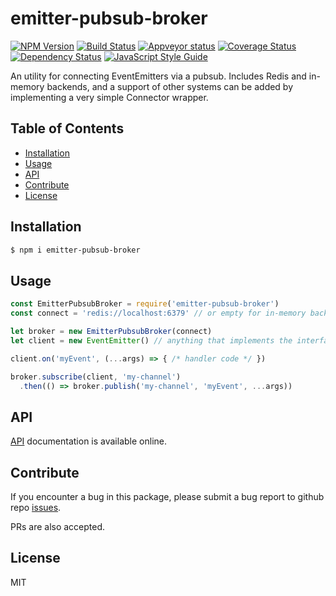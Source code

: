 
# emitter-pubsub-broker

[![NPM Version](https://badge.fury.io/js/emitter-pubsub-broker.svg)](https://badge.fury.io/js/emitter-pubsub-broker)
[![Build Status](https://travis-ci.org/an-sh/emitter-pubsub-broker.svg?branch=master)](https://travis-ci.org/an-sh/emitter-pubsub-broker)
[![Appveyor status](https://ci.appveyor.com/api/projects/status/y1hrrpumx5erpa6e/branch/master?svg=true)](https://ci.appveyor.com/project/an-sh/emitter-pubsub-broker)
[![Coverage Status](https://codecov.io/gh/an-sh/emitter-pubsub-broker/branch/master/graph/badge.svg)](https://codecov.io/gh/an-sh/emitter-pubsub-broker)
[![Dependency Status](https://david-dm.org/an-sh/emitter-pubsub-broker.svg)](https://david-dm.org/an-sh/emitter-pubsub-broker)
[![JavaScript Style Guide](https://img.shields.io/badge/code%20style-standard-brightgreen.svg)](http://standardjs.com/)

An utility for connecting EventEmitters via a pubsub. Includes Redis
and in-memory backends, and a support of other systems can be added by
implementing a very simple Connector wrapper.


## Table of Contents

- [Installation](#installation)
- [Usage](#usage)
- [API](#api)
- [Contribute](#contribute)
- [License](#license)


## Installation

```sh
$ npm i emitter-pubsub-broker
```

## Usage

```javascript
const EmitterPubsubBroker = require('emitter-pubsub-broker')
const connect = 'redis://localhost:6379' // or empty for in-memory backend

let broker = new EmitterPubsubBroker(connect)
let client = new EventEmitter() // anything that implements the interface

client.on('myEvent', (...args) => { /* handler code */ })

broker.subscribe(client, 'my-channel')
  .then(() => broker.publish('my-channel', 'myEvent', ...args))
```


## API

[API](https://an-sh.github.io/emitter-pubsub-broker/0.2/index.html)
documentation is available online.


## Contribute

If you encounter a bug in this package, please submit a bug report to
github repo
[issues](https://github.com/an-sh/emitter-pubsub-broker/issues).

PRs are also accepted.


## License

MIT
